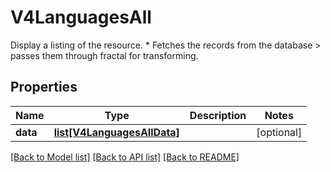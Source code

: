 # V4LanguagesAll

Display a listing of the resource.      *                 Fetches the records from the database > passes them through fractal for transforming.
## Properties
Name | Type | Description | Notes
------------ | ------------- | ------------- | -------------
**data** | [**list[V4LanguagesAllData]**](V4LanguagesAllData.md) |  | [optional] 

[[Back to Model list]](../README.md#documentation-for-models) [[Back to API list]](../README.md#documentation-for-api-endpoints) [[Back to README]](../README.md)


